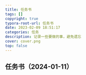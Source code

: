 ```yaml
---
title: 任务书
tags: []
copyright: true
typora-root-url: 任务书
date: 2023-02-09 18:51:17
categories: 任务
description: 记录一些要做的事，避免遗忘
cover: cover.png
top: false
---
```


## 任务书（2024-01-11）

